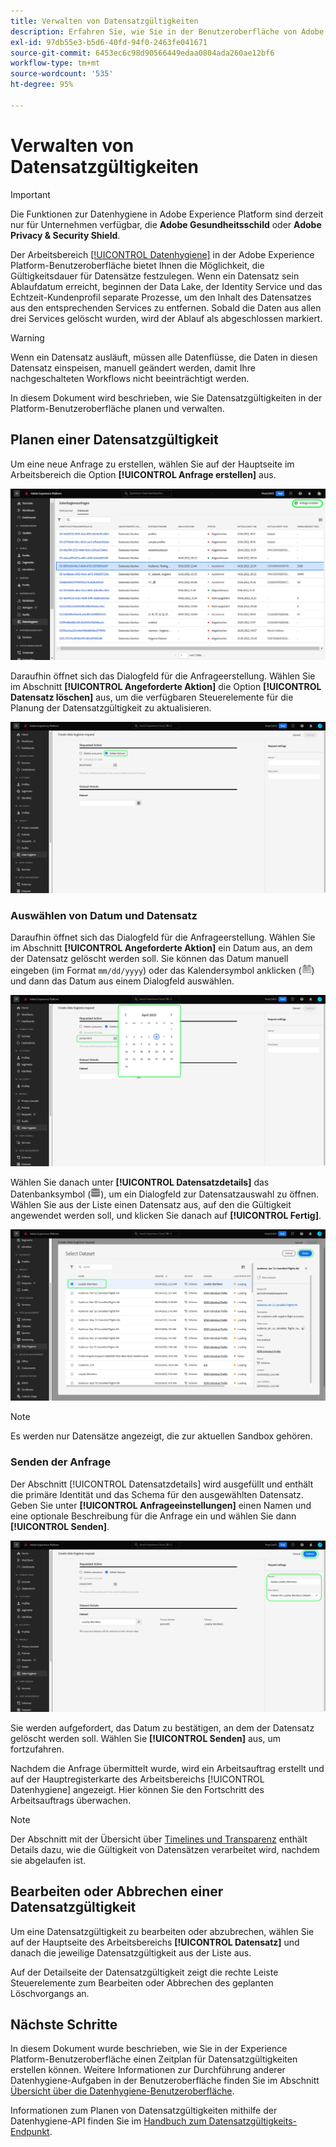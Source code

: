 ```yaml
---
title: Verwalten von Datensatzgültigkeiten
description: Erfahren Sie, wie Sie in der Benutzeroberfläche von Adobe Experience Platform die Gültigkeit eines Datensatzes planen.
exl-id: 97db55e3-b5d6-40fd-94f0-2463fe041671
source-git-commit: 6453ec6c98d90566449edaa0804ada260ae12bf6
workflow-type: tm+mt
source-wordcount: '535'
ht-degree: 95%

---
```


# Verwalten von Datensatzgültigkeiten

>[!IMPORTANT]
>
>Die Funktionen zur Datenhygiene in Adobe Experience Platform sind derzeit nur für Unternehmen verfügbar, die **Adobe Gesundheitsschild** oder **Adobe Privacy &amp; Security Shield**.

Der Arbeitsbereich [[!UICONTROL Datenhygiene]](./overview.md) in der Adobe Experience Platform-Benutzeroberfläche bietet Ihnen die Möglichkeit, die Gültigkeitsdauer für Datensätze festzulegen. Wenn ein Datensatz sein Ablaufdatum erreicht, beginnen der Data Lake, der Identity Service und das Echtzeit-Kundenprofil separate Prozesse, um den Inhalt des Datensatzes aus den entsprechenden Services zu entfernen. Sobald die Daten aus allen drei Services gelöscht wurden, wird der Ablauf als abgeschlossen markiert.

>[!WARNING]
>
>Wenn ein Datensatz ausläuft, müssen alle Datenflüsse, die Daten in diesen Datensatz einspeisen, manuell geändert werden, damit Ihre nachgeschalteten Workflows nicht beeinträchtigt werden.

In diesem Dokument wird beschrieben, wie Sie Datensatzgültigkeiten in der Platform-Benutzeroberfläche planen und verwalten.

## Planen einer Datensatzgültigkeit

Um eine neue Anfrage zu erstellen, wählen Sie auf der Hauptseite im Arbeitsbereich die Option **[!UICONTROL Anfrage erstellen]** aus.

![Bild, das die ausgewählte Schaltfläche [!UICONTROL Anfrage erstellen] zeigt](../images/ui/ttl/create-request-button.png)

Daraufhin öffnet sich das Dialogfeld für die Anfrageerstellung. Wählen Sie im Abschnitt **[!UICONTROL Angeforderte Aktion]** die Option **[!UICONTROL Datensatz löschen]** aus, um die verfügbaren Steuerelemente für die Planung der Datensatzgültigkeit zu aktualisieren.

![Bild, das den ausgewählten Button [!UICONTROL Anfrage erstellen] zeigt](../images/ui/ttl/dataset-selected.png)

### Auswählen von Datum und Datensatz

Daraufhin öffnet sich das Dialogfeld für die Anfrageerstellung. Wählen Sie im Abschnitt **[!UICONTROL Angeforderte Aktion]** ein Datum aus, an dem der Datensatz gelöscht werden soll. Sie können das Datum manuell eingeben (im Format `mm/dd/yyyy`) oder das Kalendersymbol anklicken (![Bild des Kalendersymbols](../images/ui/ttl/calendar-icon.png)) und dann das Datum aus einem Dialogfeld auswählen.

![Bild, das zeigt, wie ein Ablaufdatum für das Dataset festgelegt wird](../images/ui/ttl/select-date.png)

Wählen Sie danach unter **[!UICONTROL Datensatzdetails]** das Datenbanksymbol (![Bild des Datenbanksymbols](../images/ui/ttl/database-icon.png)), um ein Dialogfeld zur Datensatzauswahl zu öffnen. Wählen Sie aus der Liste einen Datensatz aus, auf den die Gültigkeit angewendet werden soll, und klicken Sie danach auf **[!UICONTROL Fertig]**.

![Bild mit dem ausgewählten Datensatz](../images/ui/ttl/select-dataset.png)

>[!NOTE]
>
>Es werden nur Datensätze angezeigt, die zur aktuellen Sandbox gehören.

### Senden der Anfrage

Der Abschnitt [!UICONTROL Datensatzdetails] wird ausgefüllt und enthält die primäre Identität und das Schema für den ausgewählten Datensatz. Geben Sie unter **[!UICONTROL Anfrageeinstellungen]** einen Namen und eine optionale Beschreibung für die Anfrage ein und wählen Sie dann **[!UICONTROL Senden]**.

![Bild, das die ausgewählte Schaltfläche [!UICONTROL Senden] zeigt](../images/ui/ttl/submit.png)

Sie werden aufgefordert, das Datum zu bestätigen, an dem der Datensatz gelöscht werden soll. Wählen Sie **[!UICONTROL Senden]** aus, um fortzufahren.

Nachdem die Anfrage übermittelt wurde, wird ein Arbeitsauftrag erstellt und auf der Hauptregisterkarte des Arbeitsbereichs [!UICONTROL Datenhygiene] angezeigt. Hier können Sie den Fortschritt des Arbeitsauftrags überwachen.

>[!NOTE]
>
>Der Abschnitt mit der Übersicht über [Timelines und Transparenz](../home.md#dataset-expiration-transparency) enthält Details dazu, wie die Gültigkeit von Datensätzen verarbeitet wird, nachdem sie abgelaufen ist.

## Bearbeiten oder Abbrechen einer Datensatzgültigkeit

Um eine Datensatzgültigkeit zu bearbeiten oder abzubrechen, wählen Sie auf der Hauptseite des Arbeitsbereichs **[!UICONTROL Datensatz]** und danach die jeweilige Datensatzgültigkeit aus der Liste aus.

Auf der Detailseite der Datensatzgültigkeit zeigt die rechte Leiste Steuerelemente zum Bearbeiten oder Abbrechen des geplanten Löschvorgangs an.

## Nächste Schritte

In diesem Dokument wurde beschrieben, wie Sie in der Experience Platform-Benutzeroberfläche einen Zeitplan für Datensatzgültigkeiten erstellen können. Weitere Informationen zur Durchführung anderer Datenhygiene-Aufgaben in der Benutzeroberfläche finden Sie im Abschnitt [Übersicht über die Datenhygiene-Benutzeroberfläche](./overview.md).

Informationen zum Planen von Datensatzgültigkeiten mithilfe der Datenhygiene-API finden Sie im [Handbuch zum Datensatzgültigkeits-Endpunkt](../api/dataset-expiration.md).
